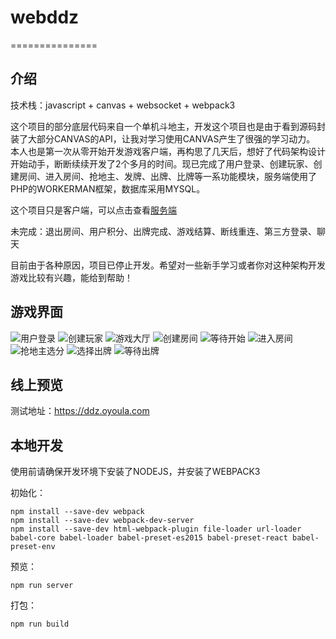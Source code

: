 # webddz
===============
## 介绍

技术栈：javascript + canvas + websocket + webpack3

这个项目的部分底层代码来自一个单机斗地主，开发这个项目也是由于看到源码封装了大部分CANVAS的API，让我对学习使用CANVAS产生了很强的学习动力。
本人也是第一次从零开始开发游戏客户端，再构思了几天后，想好了代码架构设计开始动手，断断续续开发了2个多月的时间。现已完成了用户登录、创建玩家、创建房间、进入房间、抢地主、发牌、出牌、比牌等一系功能模块，服务端使用了PHP的WORKERMAN框架，数据库采用MYSQL。

这个项目只是客户端，可以点击查看[服务端](https://gitee.com/naka507/GameWorker)

未完成：退出房间、用户积分、出牌完成、游戏结算、断线重连、第三方登录、聊天

目前由于各种原因，项目已停止开发。希望对一些新手学习或者你对这种架构开发游戏比较有兴趣，能给到帮助！

## 游戏界面
![用户登录](http://files.oyoula.com/1.jpg "用户登录")
![创建玩家](http://files.oyoula.com/2.jpg "创建玩家")
![游戏大厅](http://files.oyoula.com/3.jpg "游戏大厅")
![创建房间](http://files.oyoula.com/4.jpg "创建房间")
![等待开始](http://files.oyoula.com/6.jpg "等待开始")
![进入房间](http://files.oyoula.com/7.jpg "进入房间")
![抢地主选分](http://files.oyoula.com/8.jpg "抢地主选分")
![选择出牌](http://files.oyoula.com/9.jpg "选择出牌")
![等待出牌](http://files.oyoula.com/10.jpg "等待出牌")

## 线上预览
测试地址：https://ddz.oyoula.com

## 本地开发
使用前请确保开发环境下安装了NODEJS，并安装了WEBPACK3

初始化：
~~~
npm install --save-dev webpack
npm install --save-dev webpack-dev-server
npm install --save-dev html-webpack-plugin file-loader url-loader babel-core babel-loader babel-preset-es2015 babel-preset-react babel-preset-env
~~~
预览：
~~~
npm run server
~~~
打包：
~~~
npm run build
~~~

